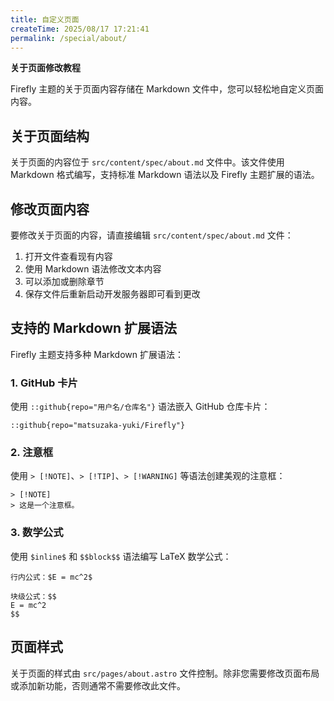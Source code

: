 ```yaml
---
title: 自定义页面
createTime: 2025/08/17 17:21:41
permalink: /special/about/
---
```


**关于页面修改教程**

Firefly 主题的关于页面内容存储在 Markdown 文件中，您可以轻松地自定义页面内容。

## 关于页面结构

关于页面的内容位于 `src/content/spec/about.md` 文件中。该文件使用 Markdown 格式编写，支持标准 Markdown 语法以及 Firefly 主题扩展的语法。

## 修改页面内容

要修改关于页面的内容，请直接编辑 `src/content/spec/about.md` 文件：

1. 打开文件查看现有内容
2. 使用 Markdown 语法修改文本内容
3. 可以添加或删除章节
4. 保存文件后重新启动开发服务器即可看到更改

## 支持的 Markdown 扩展语法

Firefly 主题支持多种 Markdown 扩展语法：

### 1. GitHub 卡片

使用 `::github{repo="用户名/仓库名"}` 语法嵌入 GitHub 仓库卡片：

```
::github{repo="matsuzaka-yuki/Firefly"}
```

### 2. 注意框

使用 `> [!NOTE]`、`> [!TIP]`、`> [!WARNING]` 等语法创建美观的注意框：

```
> [!NOTE]
> 这是一个注意框。
```

### 3. 数学公式

使用 `$inline$` 和 `$$block$$` 语法编写 LaTeX 数学公式：

```
行内公式：$E = mc^2$

块级公式：$$
E = mc^2
$$
```

## 页面样式

关于页面的样式由 `src/pages/about.astro` 文件控制。除非您需要修改页面布局或添加新功能，否则通常不需要修改此文件。
